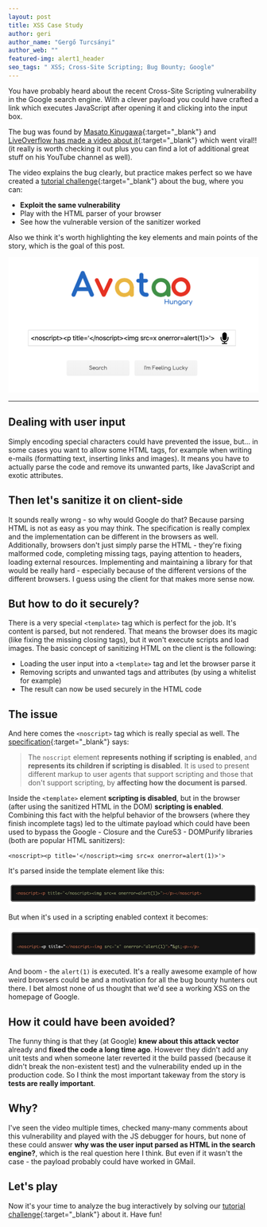 ```yaml
---
layout: post
title: XSS Case Study
author: geri
author_name: "Gergő Turcsányi"
author_web: ""
featured-img: alert1_header
seo_tags: " XSS; Cross-Site Scripting; Bug Bounty; Google"
---
```


You have probably heard about the recent Cross-Site Scripting vulnerability in the Google search engine. With a clever payload you could have crafted a link which executes JavaScript after opening it and clicking into the input box.

The bug was found by [Masato Kinugawa](https://twitter.com/kinugawamasato){:target="_blank"} and [LiveOverflow has made a video about it](https://www.youtube.com/watch?v=lG7U3fuNw3A){:target="_blank"} which went viral!! (it really is worth checking it out plus you can find a lot of additional great stuff on his YouTube channel as well).

The video explains the bug clearly, but practice makes perfect so we have created a [tutorial challenge](https://platform.avatao.com/challenges/756c97e7-8605-4b5f-8c59-a6387f8fba67){:target="_blank"}  about the bug, where you can:

 * **Exploit the same vulnerability**
 * Play with the HTML parser of your browser
 * See how the vulnerable version of the sanitizer worked

Also we think it's worth highlighting the key elements and main points of the story, which is the goal of this post.

![Search](../images/avatao-search.png)

<!--excerpt-->

----

## Dealing with user input

Simply encoding special characters could have prevented the issue, but... in some cases you want to allow some HTML tags, for example when writing e-mails (formatting text, inserting links and images). It means you have to actually parse the code and remove its unwanted parts, like JavaScript and exotic attributes.

## Then let's sanitize it on client-side

It sounds really wrong - so why would Google do that? Because parsing HTML is not as easy as you may think. The specification is really complex and the implementation can be different in the browsers as well. Additionally, browsers don't just simply parse the HTML - they're fixing malformed code, completing missing tags, paying attention to headers, loading external resources. Implementing and maintaining a library for that would be really hard - especially because of the different versions of the different browsers. I guess using the client for that makes more sense now.

## But how to do it securely?

There is a very special `<template>` tag which is perfect for the job. It's content is parsed, but not rendered. That means the browser does its magic (like fixing the missing closing tags), but it won't execute scripts and load images. The basic concept of sanitizing HTML on the client is the following:

 * Loading the user input into a `<template>` tag and let the browser parse it
 * Removing scripts and unwanted tags and attributes (by using a whitelist for example)
 * The result can now be used securely in the HTML code

## The issue

And here comes the `<noscript>` tag which is really special as well. The [specification](https://www.w3.org/TR/2011/WD-html5-author-20110809/the-noscript-element.html){:target="_blank"} says:

> The `noscript` element **represents nothing if scripting is enabled**, and **represents its children if scripting is disabled**. It is used to present different markup to user agents that support scripting and those that don't support scripting, by **affecting how the document is parsed**.

Inside the `<template>` element **scripting is disabled**, but in the browser (after using the sanitized HTML in the DOM) **scripting is enabled**. Combining this fact with the helpful behavior of the browsers (where they finish incomplete tags) led to the ultimate payload which could have been used to bypass the Google - Closure and the Cure53 - DOMPurify libraries (both are popular HTML sanitizers):

```
<noscript><p title='</noscript><img src=x onerror=alert(1)>'>
```

It's parsed inside the template element like this:


![HTML1](../images/scripts-disabled.png)

But when it's used in a scripting enabled context it becomes:

![HTML2](../images/scripts-enabled.png)

And boom - the `alert(1)` is executed. It's a really awesome example of how weird browsers could be and a motivation for all the bug bounty hunters out there. I bet almost none of us thought that we'd see a working XSS on the homepage of Google.

## How it could have been avoided?

The funny thing is that they (at Google) **knew about this attack vector** already and **fixed the code a long time ago**. However they didn't add any unit tests and when someone later reverted it the build passed (because it didn't break the non-existent test) and the vulnerability ended up in the production code. So I think the most important takeway from the story is **tests are really important**.

## Why?

I've seen the video multiple times, checked many-many comments about this vulnerability and played with the JS debugger for hours, but none of these could answer **why was the user input parsed as HTML in the search engine?**, which is the real question here I think. But even if it wasn't the case - the payload probably could have worked in GMail.

## Let's play

Now it's your time to analyze the bug interactively by solving our [tutorial challenge](https://platform.avatao.com/challenges/756c97e7-8605-4b5f-8c59-a6387f8fba67){:target="_blank"} about it. Have fun!

